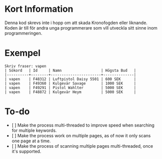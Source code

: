 # Kort Information
Denna kod skrevs inte i hopp om att skada Kronofogden eller liknande. 
Koden är till för andra unga programmerare som vill utveckla sitt sinne inom programmeringen.

# Exempel
```
Skriv fraser: vapen
| Sökord   | Id     | Namn                  | Högsta Bud   |
|----------+--------+-----------------------+--------------|
| vapen    | F48312 | Luftpistol Daisy 5501 | 600 SEK      |
| vapen    | F49360 | Kulgevär Savage       | 1000 SEK     |
| vapen    | F49291 | Pistol Wahlter        | 5000 SEK     |
| vapen    | F48872 | Kulgevär Heym         | 5000 SEK     |
```

# To-do
- [ ] Make the process multi-threaded to improve speed when searching for multiple keywords.
- [ ] Make the process work on multiple pages, as of now it only scans one page at a time.
- [ ] Make the process of scanning multiple pages multi-threaded, once it's supported.
